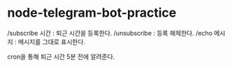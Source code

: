 # node-telegram-bot-practice

/subscribe 시간 : 퇴근 시간을 등록한다.
/unsubscribe : 등록 해제한다.
/echo 메시지 : 메시지를 그대로 표시한다.

cron을 통해 퇴근 시간 5분 전에 알려준다.

